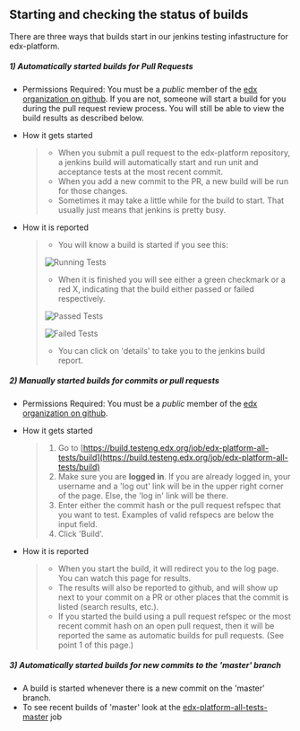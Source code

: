 ## Starting and checking the status of builds
There are three ways that builds start in our jenkins testing infastructure for edx-platform.  

##### 1) Automatically started builds for Pull Requests
* Permissions Required: You must be a _public_ member of the [edx organization on github](https://github.com/orgs/edx/people).
  If you are not, someone will start a build for you during the pull request review process. You will still be able to
  view the build results as described below.

* How it gets started  
  
  >* When you submit a pull request to the edx-platform repository, a jenkins build will
  >  automatically start and run unit and acceptance tests at the most recent commit.
  >* When you add a new commit to the PR, a new build will be run for those changes.
  >* Sometimes it may take a little while for the build to start. That usually just means that
  >  jenkins is pretty busy.

* How it is reported  
  
  >* You will know a build is started if you see this:  
  >
  >  ![Running Tests](jenkins_images/started_tests.png)
  >
  >* When it is finished you will see either a green checkmark or a red X, indicating that the
  >  build either passed or failed respectively.  
  >
  >  ![Passed Tests](jenkins_images/passed_tests.png) 
  >
  >  ![Failed Tests](jenkins_images/failed_tests.png)  
  >* You can click on 'details' to take you to the jenkins build report.
    

##### 2) Manually started builds for commits or pull requests

* Permissions Required: You must be a _public_ member of the [edx organization on github](https://github.com/orgs/edx/people).

* How it gets started
  
  >1. Go to [https://build.testeng.edx.org/job/edx-platform-all-tests/build](https://build.testeng.edx.org/job/edx-platform-all-tests/build)
  >2. Make sure you are __logged in__. If you are already logged in, your username and a 'log out' link will be in the
  >   upper right corner of the page. Else, the 'log in' link will be there.
  >4. Enter either the commit hash or the pull request refspec that you want to test. Examples of valid refspecs are below the input field.
  >5. Click 'Build'.
  
* How it is reported
  
  >* When you start the build, it will redirect you to the log page.  You can watch this page for
  >  results. 
  >* The results will also be reported to github, and will show up next to your commit on a PR or
  >  other places that the commit is listed (search results, etc.). 
  >* If you started the build using a pull request refspec or the most recent commit hash on an open pull request, then it will be reported the same as automatic builds for pull requests. (See point 1 of this page.)

##### 3) Automatically started builds for new commits to the 'master' branch
* A build is started whenever there is a new commit on the 'master' branch.
* To see recent builds of 'master' look at the [edx-platform-all-tests-master](https://build.testeng.edx.org/job/edx-platform-all-tests-master/) job
